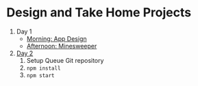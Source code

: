 # Design and Take Home Projects

1. Day 1
    - [Morning: App Design](application_design_practice1.md)
    - [Afternoon: Minesweeper](minesweeper/README.md)
1. [Day 2](queue-web/README.md)
    1. Setup Queue Git repository
    1. `npm install`
    1. `npm start`

